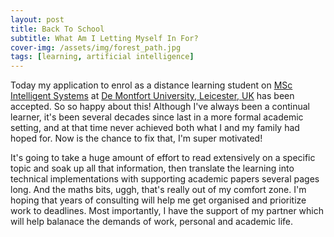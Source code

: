 ```yaml
---
layout: post
title: Back To School
subtitle: What Am I Letting Myself In For?
cover-img: /assets/img/forest_path.jpg
tags: [learning, artificial intelligence]
---
```

Today my application to enrol as a distance learning student on [MSc Intelligent Systems][mscis] at [De Montfort University, Leicester, UK][dmu] 
has been accepted. So so happy about this! Although I've always been a continual learner, it's been several decades since last
in a more formal academic setting, and at that time never achieved both what I and my family had hoped for. Now is the chance 
to fix that, I'm super motivated!

It's going to take a huge amount of effort to read extensively on a specific topic and soak up all that information, then 
translate the learning into technical implementations with supporting academic papers several pages long.  And the maths bits, uggh, 
that's really out of my comfort zone. I'm hoping that years of consulting will help me get organised and  prioritize work 
to deadlines. Most importantly, I have the support of my partner which will help balanace the demands of work, personal 
and academic life. 

[mscis]: http://www.tech.dmu.ac.uk/~chiclana/mscis.html
[dmu]: https://www.dmu.ac.uk/